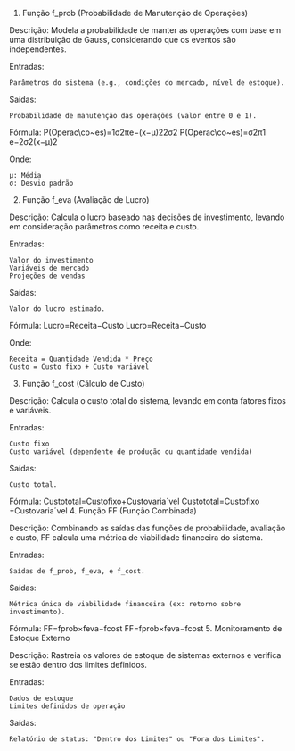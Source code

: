 1. Função f_prob (Probabilidade de Manutenção de Operações)

Descrição: Modela a probabilidade de manter as operações com base em uma distribuição de Gauss, considerando que os eventos são independentes.

Entradas:

    Parâmetros do sistema (e.g., condições do mercado, nível de estoque).

Saídas:

    Probabilidade de manutenção das operações (valor entre 0 e 1).

Fórmula:
P(Operac\co~es)=1σ2πe−(x−μ)22σ2
P(Operac\c​o~es)=σ2π
​1​e−2σ2(x−μ)2​

Onde:

    μ: Média
    σ: Desvio padrão

2. Função f_eva (Avaliação de Lucro)

Descrição: Calcula o lucro baseado nas decisões de investimento, levando em consideração parâmetros como receita e custo.

Entradas:

    Valor do investimento
    Variáveis de mercado
    Projeções de vendas

Saídas:

    Valor do lucro estimado.

Fórmula:
Lucro=Receita−Custo
Lucro=Receita−Custo

Onde:

    Receita = Quantidade Vendida * Preço
    Custo = Custo fixo + Custo variável

3. Função f_cost (Cálculo de Custo)

Descrição: Calcula o custo total do sistema, levando em conta fatores fixos e variáveis.

Entradas:

    Custo fixo
    Custo variável (dependente de produção ou quantidade vendida)

Saídas:

    Custo total.

Fórmula:
Custototal=Custofixo+Custovariaˊvel
Custototal​=Custofixo​+Custovariaˊvel​
4. Função FF (Função Combinada)

Descrição: Combinando as saídas das funções de probabilidade, avaliação e custo, FF calcula uma métrica de viabilidade financeira do sistema.

Entradas:

    Saídas de f_prob, f_eva, e f_cost.

Saídas:

    Métrica única de viabilidade financeira (ex: retorno sobre investimento).

Fórmula:
FF=fprob×feva−fcost
FF=fp​rob×fe​va−fc​ost
5. Monitoramento de Estoque Externo

Descrição: Rastreia os valores de estoque de sistemas externos e verifica se estão dentro dos limites definidos.

Entradas:

    Dados de estoque
    Limites definidos de operação

Saídas:

    Relatório de status: "Dentro dos Limites" ou "Fora dos Limites".